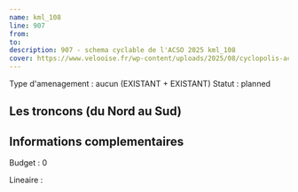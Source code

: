 ```yaml
---
name: kml_108 
line: 907
from: 
to:  
description: 907 - schema cyclable de l'ACSO 2025 kml_108 
cover: https://www.velooise.fr/wp-content/uploads/2025/08/cyclopolis-acso-907.jpg
---
```

Type d'amenagement : aucun (EXISTANT + EXISTANT)
Statut : planned
## Les troncons (du Nord au Sud)

## Informations complementaires

Budget  : 0 

Lineaire :

